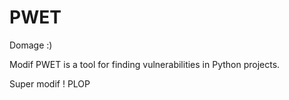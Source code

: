 # PWET

Domage :)

Modif PWET is a tool for finding vulnerabilities in Python projects.

Super modif !
PLOP
